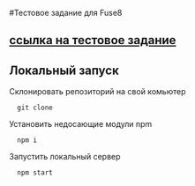 #Тестовое задание для Fuse8
## [ссылка на тестовое задание](https://sajkeekloch.github.io/testFuse8)

## Локальный запуск

Склонировать репозиторий на свой комьютер 
```
  git clone
```      

Установить недосающие модули npm 
```
  npm i
```  

Запустить локальный сервер
```
  npm start
```  
